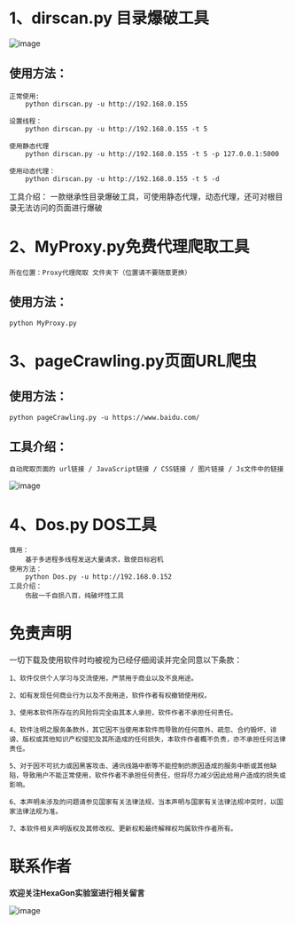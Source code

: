 **1、dirscan.py 目录爆破工具**
=
![image](https://github.com/beoutnaprun/dirscan/assets/133112969/6e38f629-7e59-4ded-9fd8-b1a05541a843)

使用方法：
-
```
正常使用:
    python dirscan.py -u http://192.168.0.155
    
设置线程：
    python dirscan.py -u http://192.168.0.155 -t 5
    
使用静态代理
    python dirscan.py -u http://192.168.0.155 -t 5 -p 127.0.0.1:5000
    
使用动态代理：
    python dirscan.py -u http://192.168.0.155 -t 5 -d
```
工具介绍：
    一款继承性目录爆破工具，可使用静态代理，动态代理，还可对根目录无法访问的页面进行爆破

**2、MyProxy.py免费代理爬取工具**
=
```
所在位置：Proxy代理爬取 文件夹下（位置请不要随意更换）
```
使用方法：
-
```
python MyProxy.py
```
**3、pageCrawling.py页面URL爬虫**
=
使用方法：
-
```
python pageCrawling.py -u https://www.baidu.com/
```

工具介绍：
-
```
自动爬取页面的 url链接 / JavaScript链接 / CSS链接 / 图片链接 / Js文件中的链接
```
![image](https://github.com/beoutnaprun/dirscan/assets/133112969/71496fc5-46d2-40a2-baf8-14db866757fb)


**4、Dos.py DOS工具**
=
```
慎用：
    基于多进程多线程发送大量请求，致使目标宕机
使用方法：
    python Dos.py -u http://192.168.0.152
工具介绍：
    伤敌一千自损八百，纯破坏性工具
```
免责声明
=
一切下载及使用软件时均被视为已经仔细阅读并完全同意以下条款：

    1、软件仅供个人学习与交流使用，严禁用于商业以及不良用途。
    
    2、如有发现任何商业行为以及不良用途，软件作者有权撤销使用权。
    
    3、使用本软件所存在的风险将完全由其本人承担，软件作者不承担任何责任。
    
    4、软件注明之服务条款外，其它因不当使用本软件而导致的任何意外、疏忽、合约毁坏、诽谤、版权或其他知识产权侵犯及其所造成的任何损失，本软件作者概不负责，亦不承担任何法律责任。
    
    5、对于因不可抗力或因黑客攻击、通讯线路中断等不能控制的原因造成的服务中断或其他缺陷，导致用户不能正常使用，软件作者不承担任何责任，但将尽力减少因此给用户造成的损失或影响。
    
    6、本声明未涉及的问题请参见国家有关法律法规，当本声明与国家有关法律法规冲突时，以国家法律法规为准。 
    
    7、本软件相关声明版权及其修改权、更新权和最终解释权均属软件作者所有。
    

联系作者
=
**欢迎关注HexaGon实验室进行相关留言**

![image](https://github.com/beoutnaprun/dirscan/assets/133112969/ebcdbe67-901f-41dc-95e8-c1e13fb4d54f)

